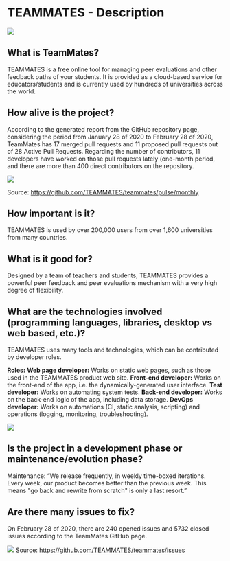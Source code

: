 # TEAMMATES - Description
![](https://i.imgur.com/yOslbtS.png)




## What is TeamMates?
TEAMMATES is a free online tool for managing peer evaluations and other feedback paths of your students. It is provided as a cloud-based service for educators/students and is currently used by hundreds of universities across the world.

## How alive is the project?

According to the generated report from the GitHub repository page, considering the period from January 28 of 2020 to February 28 of 2020, TeamMates has 17 merged pull requests and 11 proposed pull requests out of 28 Active Pull Requests. Regarding the number of contributors, 11 developers have worked on those pull requests lately (one-month period, and there are more than 400 direct contributors on the repository. 

![](https://i.imgur.com/iXddEd2.png)


Source: https://github.com/TEAMMATES/teammates/pulse/monthly

## How important is it?
TEAMMATES is used by over 200,000 users from over 1,600 universities from many countries.

## What is it good for?
Designed by a team of teachers and students, TEAMMATES provides a powerful peer feedback and peer evaluations mechanism with a very high degree of flexibility.

## What are the technologies involved (programming languages, libraries, desktop vs web based, etc.)?
TEAMMATES uses many tools and technologies, which can be contributed by developer roles.

**Roles:**
**Web page developer:** Works on static web pages, such as those used in the TEAMMATES product web site.
**Front-end developer:** Works on the front-end of the app, i.e. the dynamically-generated user interface.
**Test developer:** Works on automating system tests.
**Back-end developer:** Works on the back-end logic of the app, including data storage.
**DevOps developer:** Works on automations (CI, static analysis, scripting) and operations (logging, monitoring, troubleshooting).


![](https://raw.githubusercontent.com/TEAMMATES/teammates/master/docs/images/RolesAndTechnologies.png)


## Is the project in a development phase or maintenance/evolution phase?
Maintenance: “We release frequently, in weekly time-boxed iterations. Every week, our product becomes better than the previous week. This means "go back and rewrite from scratch" is only a last resort.”

## Are there many issues to fix?
On February 28 of 2020, there are 240 opened issues and 5732 closed issues according to the TeamMates GitHub page.

![](https://i.imgur.com/eHmFfdF.png)
Source: https://github.com/TEAMMATES/teammates/issues


